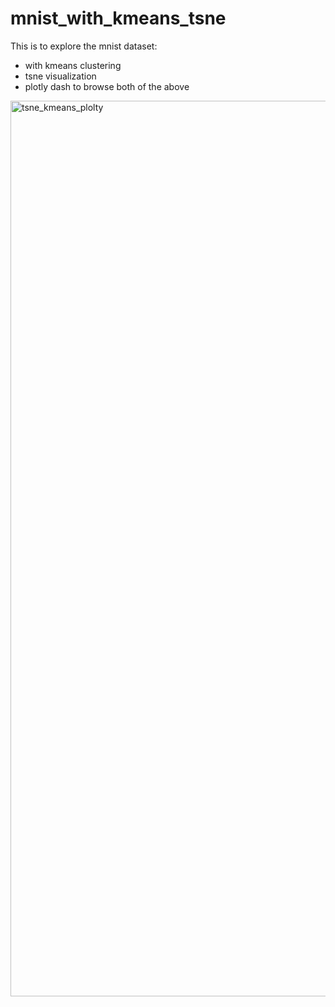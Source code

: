# mnist_with_kmeans_tsne
This is to explore the mnist dataset:
- with kmeans clustering
- tsne visualization
- plotly dash to browse both of the above

<img width="1433" alt="tsne_kmeans_plolty" src="https://github.com/dougho77/mnist_with_kmeans_tsne/assets/31000044/38c3f325-08c8-4ef5-a69c-f4782a2d6d30">
